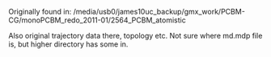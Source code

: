 Originally found in:
/media/usb0/james10uc_backup/gmx_work/PCBM-CG/monoPCBM_redo_2011-01/2564_PCBM_atomistic

Also original trajectory data there, topology etc.
Not sure where md.mdp file is, but higher directory has some in.
